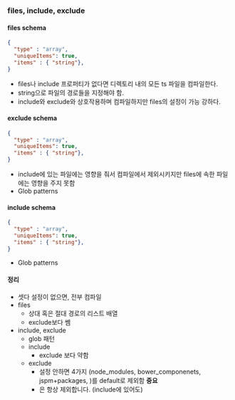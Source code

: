 ### files, include, exclude

#### files schema

```json
{
  "type" : "array",
  "uniqueItems": true,
  "items" : { "string"},
}
```

- files나 include 프로퍼티가 없다면 디렉토리 내의 모든 ts 파일을 컴파일한다.
- string으로 파일의 경로들을 지정해야 함.
- include와 exclude와 상호작용하며 컴파일하지만 files의 설정이 가능 강하다.

#### exclude schema

```json
{
  "type" : "array",
  "uniqueItems": true,
  "items" : { "string"},
}
```

- include에 있는 파일에는 영향을 줘서 컴파일에서 제외시키지만 files에 속한 파일에는 영향을 주지 못함
- Glob patterns

#### include schema

```json
{
  "type" : "array",
  "uniqueItems": true,
  "items" : { "string"},
}
```

- Glob patterns

#### 정리

- 셋다 설정이 없으면, 전부 컴파일
- files
  - 상대 혹은 절대 경로의 리스트 배열
  - exclude보다 쎔
- include, exclude
  - glob 패턴
  - include
    - exclude 보다 약함
  - exclude
    - 설정 안하면 4가지 (node_modules, bower_componenets, jspm+packages, <ourDir>)를 default로 제외함 **중요**
    - <outDir>은 항상 제외합니다. (include에 있어도)
